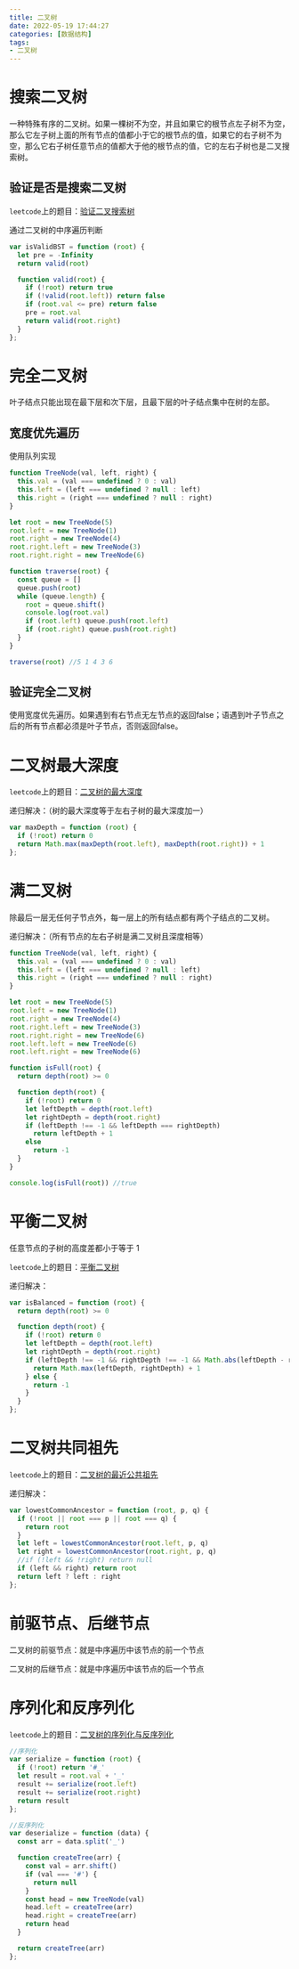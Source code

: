 ```yaml
---
title: 二叉树
date: 2022-05-19 17:44:27
categories: [数据结构]
tags:
- 二叉树
---
```


# 搜索二叉树

一种特殊有序的二叉树。如果一棵树不为空，并且如果它的根节点左子树不为空，那么它左子树上面的所有节点的值都小于它的根节点的值，如果它的右子树不为空，那么它右子树任意节点的值都大于他的根节点的值，它的左右子树也是二叉搜索树。

## 验证是否是搜索二叉树

`leetcode`上的题目：[验证二叉搜索树](https://leetcode.cn/problems/validate-binary-search-tree/)

通过二叉树的中序遍历判断

```js
var isValidBST = function (root) {
  let pre = -Infinity
  return valid(root)

  function valid(root) {
    if (!root) return true
    if (!valid(root.left)) return false
    if (root.val <= pre) return false
    pre = root.val
    return valid(root.right)
  }
};
```

# 完全二叉树

叶子结点只能出现在最下层和次下层，且最下层的叶子结点集中在树的左部。

## 宽度优先遍历

使用队列实现

```js
function TreeNode(val, left, right) {
  this.val = (val === undefined ? 0 : val)
  this.left = (left === undefined ? null : left)
  this.right = (right === undefined ? null : right)
}

let root = new TreeNode(5)
root.left = new TreeNode(1)
root.right = new TreeNode(4)
root.right.left = new TreeNode(3)
root.right.right = new TreeNode(6)

function traverse(root) {
  const queue = []
  queue.push(root)
  while (queue.length) {
    root = queue.shift()
    console.log(root.val)
    if (root.left) queue.push(root.left)
    if (root.right) queue.push(root.right)
  }
}

traverse(root) //5 1 4 3 6
```

## 验证完全二叉树

使用宽度优先遍历。如果遇到有右节点无左节点的返回false；语遇到叶子节点之后的所有节点都必须是叶子节点，否则返回false。

# 二叉树最大深度

`leetcode`上的题目：[二叉树的最大深度](https://leetcode.cn/problems/maximum-depth-of-binary-tree/)

递归解决：（树的最大深度等于左右子树的最大深度加一）

```js
var maxDepth = function (root) {
  if (!root) return 0
  return Math.max(maxDepth(root.left), maxDepth(root.right)) + 1
};
```

# 满二叉树

除最后一层无任何子节点外，每一层上的所有结点都有两个子结点的二叉树。

递归解决：（所有节点的左右子树是满二叉树且深度相等）

```js
function TreeNode(val, left, right) {
  this.val = (val === undefined ? 0 : val)
  this.left = (left === undefined ? null : left)
  this.right = (right === undefined ? null : right)
}

let root = new TreeNode(5)
root.left = new TreeNode(1)
root.right = new TreeNode(4)
root.right.left = new TreeNode(3)
root.right.right = new TreeNode(6)
root.left.left = new TreeNode(6)
root.left.right = new TreeNode(6)

function isFull(root) {
  return depth(root) >= 0

  function depth(root) {
    if (!root) return 0
    let leftDepth = depth(root.left)
    let rightDepth = depth(root.right)
    if (leftDepth !== -1 && leftDepth === rightDepth)
      return leftDepth + 1
    else 
      return -1
  }
}

console.log(isFull(root)) //true
```

# 平衡二叉树

任意节点的子树的高度差都小于等于 1

`leetcode`上的题目：[平衡二叉树](https://leetcode.cn/problems/balanced-binary-tree/)

递归解决：

```js
var isBalanced = function (root) {
  return depth(root) >= 0

  function depth(root) {
    if (!root) return 0
    let leftDepth = depth(root.left)
    let rightDepth = depth(root.right)
    if (leftDepth !== -1 && rightDepth !== -1 && Math.abs(leftDepth - rightDepth) <= 1) {
      return Math.max(leftDepth, rightDepth) + 1
    } else {
      return -1
    }
  }
};
```

# 二叉树共同祖先

`leetcode`上的题目：[二叉树的最近公共祖先](https://leetcode.cn/problems/lowest-common-ancestor-of-a-binary-tree/)

递归解决：

```js
var lowestCommonAncestor = function (root, p, q) {
  if (!root || root === p || root === q) {
    return root
  }
  let left = lowestCommonAncestor(root.left, p, q)
  let right = lowestCommonAncestor(root.right, p, q)
  //if (!left && !right) return null
  if (left && right) return root
  return left ? left : right
};
```

# 前驱节点、后继节点

二叉树的前驱节点：就是中序遍历中该节点的前一个节点

二叉树的后继节点：就是中序遍历中该节点的后一个节点

# 序列化和反序列化 

`leetcode`上的题目：[二叉树的序列化与反序列化](https://leetcode.cn/problems/serialize-and-deserialize-binary-tree/)

```js
//序列化
var serialize = function (root) {
  if (!root) return '#_'
  let result = root.val + '_'
  result += serialize(root.left)
  result += serialize(root.right)
  return result
};

//反序列化
var deserialize = function (data) {
  const arr = data.split('_')

  function createTree(arr) {
    const val = arr.shift()
    if (val === '#') {
      return null
    }
    const head = new TreeNode(val)
    head.left = createTree(arr)
    head.right = createTree(arr)
    return head
  }

  return createTree(arr)
};
```
